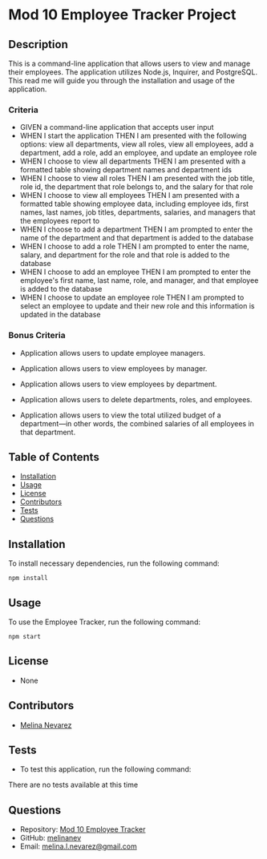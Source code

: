 # Mod 10 Employee Tracker Project


## Description

This is a command-line application that allows users to view and manage their employees.  The application utilizes Node.js, Inquirer, and PostgreSQL. This read me will guide you through the installation and usage of the application.  

### Criteria

- GIVEN a command-line application that accepts user input
- WHEN I start the application
THEN I am presented with the following options: view all departments, view all roles, view all employees, add a department, add a role, add an employee, and update an employee role
- WHEN I choose to view all departments
THEN I am presented with a formatted table showing department names and department ids
- WHEN I choose to view all roles
THEN I am presented with the job title, role id, the department that role belongs to, and the salary for that role
- WHEN I choose to view all employees
THEN I am presented with a formatted table showing employee data, including employee ids, first names, last names, job titles, departments, salaries, and managers that the employees report to
- WHEN I choose to add a department
THEN I am prompted to enter the name of the department and that department is added to the database
- WHEN I choose to add a role
THEN I am prompted to enter the name, salary, and department for the role and that role is added to the database
- WHEN I choose to add an employee
THEN I am prompted to enter the employee's first name, last name, role, and manager, and that employee is added to the database
- WHEN I choose to update an employee role
THEN I am prompted to select an employee to update and their new role and this information is updated in the database

### Bonus Criteria

- Application allows users to update employee managers.

- Application allows users to view employees by manager.

- Application allows users to view employees by department.

- Application allows users to delete departments, roles, and employees.

- Application allows users to view the total utilized budget of a department—in other words, the combined salaries of all employees in that department.

## Table of Contents

- [Installation](#installation)
- [Usage](#usage)
- [License](#license)
- [Contributors](#contributors)
- [Tests](#tests)
- [Questions](#questions)



## Installation

To install necessary dependencies, run the following command:

```
npm install
```

## Usage

To use the Employee Tracker, run the following command:

```
npm start
```

## License

- None

## Contributors

- [Melina Nevarez](https://github.com/melinanev) 

## Tests

- To test this application, run the following command:

There are no tests available at this time

## Questions

- Repository: [Mod 10 Employee Tracker](https://github.com/melinanev/employee_tracker.git) 
- GitHub: [melinanev](https://github.com/melinanev)
- Email: [melina.l.nevarez@gmail.com](mailto:melina.l.nevarez@gmail.com)




